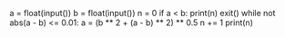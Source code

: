 a = float(input())
b = float(input())
n = 0
if a < b:
    print(n)
    exit()
while not abs(a - b) <= 0.01:
    a = (b ** 2 + (a - b) ** 2) ** 0.5
    n += 1
print(n)
